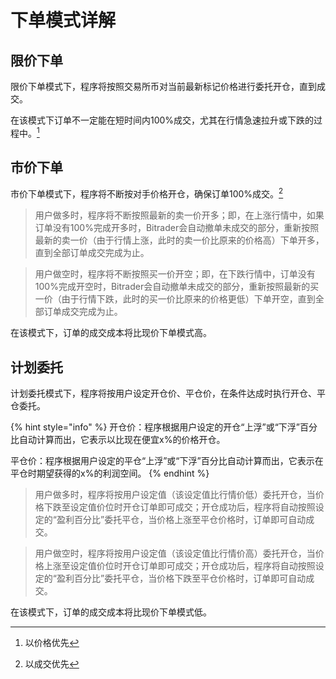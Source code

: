 # 下单模式详解

## 限价下单

限价下单模式下，程序将按照交易所币对当前最新标记价格进行委托开仓，直到成交。

在该模式下订单不一定能在短时间内100%成交，尤其在行情急速拉升或下跌的过程中。[^1]

## 市价下单

市价下单模式下，程序将不断按对手价格开仓，确保订单100%成交。[^2]



> 用户做多时，程序将不断按照最新的卖一价开多；即，在上涨行情中，如果订单没有100%完成开多时，Bitrader会自动撤单未成交的部分，重新按照最新的卖一价（由于行情上涨，此时的卖一价比原来的价格高）下单开多，直到全部订单成交完成为止。

> 用户做空时，程序将不断按照买一价开空；即，在下跌行情中，订单没有100%完成开空时，Bitrader会自动撤单未成交的部分，重新按照最新的买一价（由于行情下跌，此时的买一价比原来的价格更低）下单开空，直到全部订单成交完成为止。

在该模式下，订单的成交成本将比现价下单模式高。

## 计划委托

计划委托模式下，程序将按用户设定开仓价、平仓价，在条件达成时执行开仓、平仓委托。

{% hint style="info" %}
开仓价：程序根据用户设定的开仓“上浮”或“下浮”百分比自动计算而出，它表示以比现在便宜x%的价格开仓。

平仓价：程序根据用户设定的平仓“上浮”或“下浮”百分比自动计算而出，它表示在平仓时期望获得的x%的利润空间。
{% endhint %}

> 用户做多时，程序将按用户设定值（该设定值比行情价低）委托开仓，当价格下跌至设定值价位时开仓订单即可成交；开仓成功后，程序将自动按照设定的“盈利百分比”委托平仓，当价格上涨至平仓价格时，订单即可自动成交。

> 用户做空时，程序将按用户设定值（该设定值比行情价高）委托开仓，当价格上涨至设定值价位时开仓订单即可成交；开仓成功后，程序将自动按照设定的“盈利百分比”委托平仓，当价格下跌至平仓价格时，订单即可自动成交。

在该模式下，订单的成交成本将比现价下单模式低。



[^1]: 以价格优先

[^2]: 以成交优先
